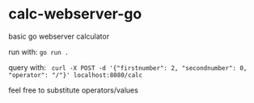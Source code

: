 # calc-webserver-go

basic go webserver calculator

run with:
``` go run . ```

query with:
```  curl -X POST -d '{"firstnumber": 2, "secondnumber": 0, "operator": "/"}' localhost:8080/calc ```

feel free to substitute operators/values